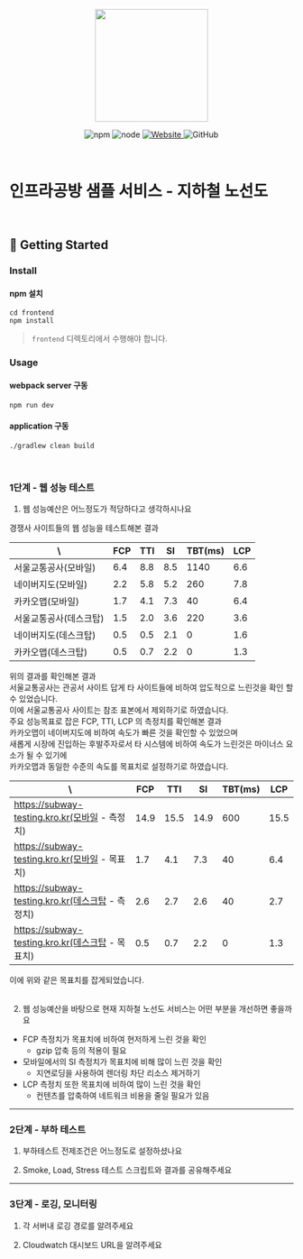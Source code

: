 <p align="center">
    <img width="200px;" src="https://raw.githubusercontent.com/woowacourse/atdd-subway-admin-frontend/master/images/main_logo.png"/>
</p>
<p align="center">
  <img alt="npm" src="https://img.shields.io/badge/npm-%3E%3D%205.5.0-blue">
  <img alt="node" src="https://img.shields.io/badge/node-%3E%3D%209.3.0-blue">
  <a href="https://edu.nextstep.camp/c/R89PYi5H" alt="nextstep atdd">
    <img alt="Website" src="https://img.shields.io/website?url=https%3A%2F%2Fedu.nextstep.camp%2Fc%2FR89PYi5H">
  </a>
  <img alt="GitHub" src="https://img.shields.io/github/license/next-step/atdd-subway-service">
</p>

<br>

# 인프라공방 샘플 서비스 - 지하철 노선도

<br>

## 🚀 Getting Started

### Install
#### npm 설치
```
cd frontend
npm install
```
> `frontend` 디렉토리에서 수행해야 합니다.

### Usage
#### webpack server 구동
```
npm run dev
```
#### application 구동
```
./gradlew clean build
```
<br>


### 1단계 - 웹 성능 테스트
1. 웹 성능예산은 어느정도가 적당하다고 생각하시나요

경쟁사 사이트들의 웹 성능을 테스트해본 결과

| \            | FCP | TTI | SI  | TBT(ms) | LCP |
|--------------|-----|-----|-----|---------|-----|
| 서울교통공사(모바일)  | 6.4 | 8.8 | 8.5 | 1140    | 6.6 |
| 네이버지도(모바일)   | 2.2 | 5.8 | 5.2 | 260     | 7.8 |
| 카카오맵(모바일)    | 1.7 | 4.1 | 7.3 | 40      | 6.4 |
| 서울교통공사(데스크탑) | 1.5 | 2.0 | 3.6 | 220     | 3.6 |
| 네이버지도(데스크탑)  | 0.5 | 0.5 | 2.1 | 0       | 1.6 |
| 카카오맵(데스크탑)   | 0.5 | 0.7 | 2.2 | 0       | 1.3 |

위의 결과를 확인해본 결과<br>
서울교통공사는 관공서 사이트 답게 타 사이트들에 비하여 압도적으로 느린것을 확인 할 수 있었습니다.<br>
이에 서울교통공사 사이트는 참조 표본에서 제외하기로 하였습니다.<br>
주요 성능목표로 잡은 FCP, TTI, LCP 의 측정치를 확인해본 결과<br>
카카오맵이 네이버지도에 비하여 속도가 빠른 것을 확인할 수 있었으며<br>
새롭게 시장에 진입하는 후발주자로서 타 시스템에 비하여 속도가 느린것은 마이너스 요소가 될 수 있기에<br>
카카오맵과 동일한 수준의 속도를 목표치로 설정하기로 하였습니다.


| \                                         | FCP  | TTI  | SI   | TBT(ms) | LCP  |
|-------------------------------------------|------|------|------|---------|------|
| https://subway-testing.kro.kr(모바일 - 측정치)  | 14.9 | 15.5 | 14.9 | 600     | 15.5 |
| https://subway-testing.kro.kr(모바일 - 목표치)  | 1.7  | 4.1  | 7.3  | 40      | 6.4  |
| https://subway-testing.kro.kr(데스크탑 - 측정치) | 2.6  | 2.7  | 2.6  | 40      | 2.7  |
| https://subway-testing.kro.kr(데스크탑 - 목표치)  | 0.5  | 0.7  | 2.2  | 0       | 1.3  |

이에 위와 같은 목표치를 잡게되었습니다.
<br>
<br>

2. 웹 성능예산을 바탕으로 현재 지하철 노선도 서비스는 어떤 부분을 개선하면 좋을까요
- FCP 측정치가 목표치에 비하여 현저하게 느린 것을 확인
  - gzip 압축 등의 적용이 필요
- 모바일에서의 SI 측정치가 목표치에 비해 많이 느린 것을 확인 
  - 지연로딩을 사용하여 렌더링 차단 리소스 제거하기
- LCP 측정치 또한 목표치에 비하여 많이 느린 것을 확인 
  - 컨텐츠를 압축하여 네트워크 비용을 줄일 필요가 있음


---

### 2단계 - 부하 테스트 
1. 부하테스트 전제조건은 어느정도로 설정하셨나요

2. Smoke, Load, Stress 테스트 스크립트와 결과를 공유해주세요

---

### 3단계 - 로깅, 모니터링
1. 각 서버내 로깅 경로를 알려주세요

2. Cloudwatch 대시보드 URL을 알려주세요
